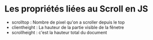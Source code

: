 # Les propriétés liées au Scroll en JS

* scrolltop : Nombre de pixel qu'on a scroller depuis le top
* clientheight : La hauteur de la partie visible de la fênetre
* scrollheight : c'est la hauteur total du document